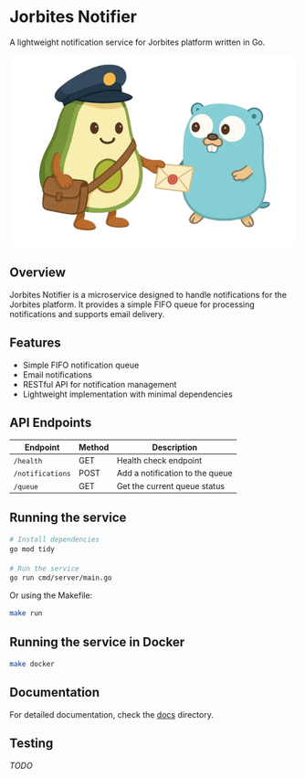 # Jorbites Notifier

A lightweight notification service for Jorbites platform written in Go.

![Jorbites Notifier](./docs/assets/notifier_logo_no_bg.png)

## Overview

Jorbites Notifier is a microservice designed to handle notifications for the Jorbites platform. It provides a simple FIFO queue for processing notifications and supports email delivery.

## Features

- Simple FIFO notification queue
- Email notifications
- RESTful API for notification management
- Lightweight implementation with minimal dependencies

## API Endpoints

| Endpoint | Method | Description |
|----------|--------|-------------|
| `/health` | GET | Health check endpoint |
| `/notifications` | POST | Add a notification to the queue |
| `/queue` | GET | Get the current queue status |

## Running the service

```bash
# Install dependencies
go mod tidy

# Run the service
go run cmd/server/main.go
```

Or using the Makefile:

```bash
make run
```

## Running the service in Docker

```bash
make docker
```

## Documentation

For detailed documentation, check the [docs](./docs) directory.

## Testing

_TODO_
